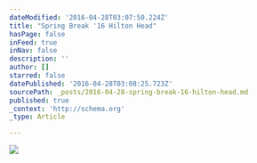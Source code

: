 ```yaml
---
dateModified: '2016-04-28T03:07:50.224Z'
title: "Spring Break '16 Hilton Head"
hasPage: false
inFeed: true
inNav: false
description: ''
author: []
starred: false
datePublished: '2016-04-28T03:08:25.723Z'
sourcePath: _posts/2016-04-28-spring-break-16-hilton-head.md
published: true
_context: 'http://schema.org'
_type: Article

---
```

![](https://the-grid-user-content.s3-us-west-2.amazonaws.com/cab66339-07ee-4035-9116-49c5a8a0db18.jpg)